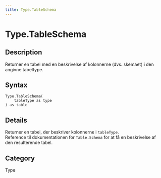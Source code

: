 ```yaml
---
title: Type.TableSchema
---
```


# Type.TableSchema


## Description

Returner en tabel med en beskrivelse af kolonnerne (dvs. skemaet) i den angivne tabeltype.


## Syntax

```powerquery
Type.TableSchema(
    tableType as type
) as table
```


## Details

Returner en tabel, der beskriver kolonnerne i <code>tableType</code>.<br />Reference til dokumentationen for <code>Table.Schema</code> for at få en beskrivelse af den resulterende tabel.<br />



## Category
Type
